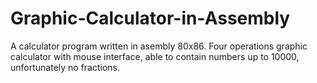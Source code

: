 # Graphic-Calculator-in-Assembly
A calculator program written in asembly 80x86. Four operations graphic calculator with mouse interface, able to contain numbers up to 10000, unfortunately no fractions.
